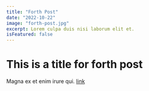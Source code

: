 ```yaml
---
title: "Forth Post"
date: "2022-10-22"
image: "forth-post.jpg"
excerpt: Lorem culpa duis nisi laborum elit et.
isFeatured: false
---
```


# This is a title for forth post

Magna ex et enim irure qui. [link](https://google.com)
